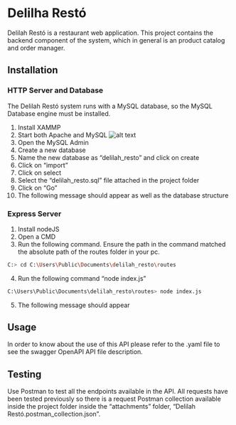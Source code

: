 # Delilha Restó

Delilah Restó is a restaurant web application. This project contains the backend component of the system, which in general is an product catalog and order manager.

## Installation

### HTTP Server and Database

The Delilah Restó system runs with a MySQL database, so the MySQL Database engine must be installed.

1. Install XAMMP
2. Start both Apache and MySQL
![alt text](https://github.com/[espinosaver]/[delilah_resto]/blob/[master]/Capture1.png?raw=true)
3. Open the MySQL Admin
4. Create a new database
5. Name the new database as “delilah_resto” and click on create
6. Click on “import”
7. Click on select
8. Select the “delilah_resto.sql” file attached in the project folder
9. Click on “Go”
10. The following message should appear as well as the database structure

### Express Server

1. Install nodeJS
2. Open a CMD
3. Run the following command. Ensure the path in the command matched the absolute path of the routes folder in your pc.

```bash
C:> cd C:\Users\Public\Documents\delilah_resto\routes
```
4. Run the following command “node index.js”

```bash
C:\Users\Public\Documents\delilah_resto\routes> node index.js 
```
5. The following message should appear

## Usage

In order to know about the use of this API please refer to the .yaml file to see the swagger OpenAPI API file description.


## Testing

Use Postman to test all the endpoints available in the API. All requests have been tested previously so there is a request Postman collection available inside the project folder inside the “attachments” folder, “Delilah Restó.postman_collection.json”.
